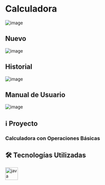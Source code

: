# Calculadora
![image](https://github.com/user-attachments/assets/ae8b42f3-63c1-403c-a537-448683dd4bc8)
## Nuevo
![image](https://github.com/user-attachments/assets/3332c9f8-28ce-4b4d-936e-fef029c12d8f)
## Historial
![image](https://github.com/user-attachments/assets/c31e49e9-60f4-403b-b1d7-9b4202be872d)
## Manual de Usuario
![image](https://github.com/user-attachments/assets/452f9b5f-08fe-4260-8ae6-2265b4e62380)

## ℹ️ Proyecto
### Calculadora con Operaciones Básicas

## 🛠️ Tecnologías Utilizadas
<div align="left">
  <img src="https://cdn.jsdelivr.net/gh/devicons/devicon/icons/java/java-original.svg" height="40" alt="java logo"  />
</div>
